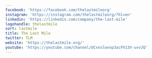 ```yaml
---
facebook: 'https://facebook.com/thelastmileorg'
instagram: 'https://instagram.com/thelastmileorg/?hl=en'
linkedin: 'https://linkedin.com/company/the-last-mile'
logohandle: thelastmile
sort: lastmile
title: The Last Mile
twitter: TLM
website: 'https://thelastmile.org/'
youtube: 'https://youtube.com/channel/UCxnslwxnp3acFh13V-uvvJQ'
---
```

